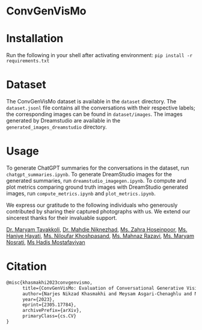 # ConvGenVisMo

# Installation
Run the following in your shell after activating environment:
`pip install -r requirements.txt`


# Dataset
The ConvGenVisMo dataset is available in the `dataset` directory. The `dataset.jsonl` file contains all the conversations with their respective labels; the corresponding images can be found in `dataset/images`.
The images generated by Dreamstudio are available in the `generated_images_dreamstudio` directory.

# Usage
To generate ChatGPT summaries for the conversations in the dataset, run `chatgpt_summaries.ipynb`.
To generate DreamStudio images for the generated summaries, run `dreamstudio_imagegen.ipynb`.
To compute and plot metrics comparing ground truth images with DreamStudio generated images, run `compute_metrics.ipynb` and `plot_metrics.ipynb`.

We express our gratitude to the following individuals who generously contributed by sharing their captured photographs with us. We extend our sincerest thanks for their invaluable support.

[Dr. Maryam Tavakkoli](https://instagram.com/tavakkoli56?igshid=MzRlODBiNWFlZA==),
[Dr. Mahdie Niknezhad](https://instagram.com/doctor_niknezhad_atfal?igshid=MzRlODBiNWFlZA==),
[Ms. Zahra Hoseinpoor](https://instagram.com/zahra.hoseinpoor61?igshid=MzRlODBiNWFlZA==),
[Ms. Haniye Hayati](https://instagram.com/haniye_hayati?igshid=MzRlODBiNWFlZA==),
[Ms. Niloufar Khoshpasand](https://instagram.com/niloufar.fns?igshid=MzRlODBiNWFlZA==),
[Ms. Mahnaz Razavi](https://instagram.com/kardely_art?igshid=MzRlODBiNWFlZA==),
[Ms. Maryam Nosrati](https://www.linkedin.com/in/maryam-nosrati-1aa672233),
[Ms Hadis Mostafaviyan](https://instagram.com/italk_ielts_group?igshid=MzRlODBiNWFlZA==)

# Citation

```latex
@misc{khasmakhi2023convgenvismo,
      title={ConvGenVisMo: Evaluation of Conversational Generative Vision Models}, 
      author={Narjes Nikzad Khasmakhi and Meysam Asgari-Chenaghlu and Nabiha Asghar and Philipp Schaer and Dietlind Zühlke},
      year={2023},
      eprint={2305.17784},
      archivePrefix={arXiv},
      primaryClass={cs.CV}
}
```
